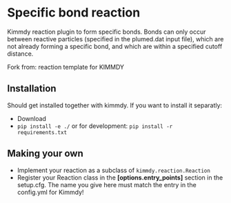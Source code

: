 # Specific bond reaction 

Kimmdy reaction plugin to form specific bonds. Bonds can only occur between reactive particles (specified in the plumed.dat input file), which are not already forming a specific bond, and which are within a specified cutoff distance.

Fork from: reaction template for KIMMDY

## Installation
Should get installed together with kimmdy. If you want to install it separatly: 

* Download
* `pip install -e ./`  or for development: `pip install -r requirements.txt`

## Making your own
* Implement your reaction as a subclass of `kimmdy.reaction.Reaction`
* Register your Reaction class in the  **[options.entry_points]** section in the setup.cfg. The name you give here must match the entry in the config.yml for Kimmdy!




